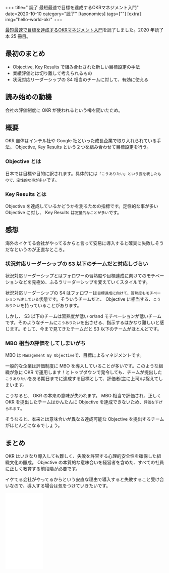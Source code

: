 +++
title=" 読了 最短最速で目標を達成するOKRマネジメント入門"
date=2020-10-10
category="読了"
[taxonomies]
tags=[""]
[extra]
img="hello-world-okr"
+++

[最短最速で目標を達成するOKRマネジメント入門](https://amzn.to/2ZU10vt)を読了しました。2020 年読了本 25 冊目。

## 最初のまとめ

* Objective, Key Results で組み合わされた新しい目標設定の手法
* 業績評価とは切り離して考えられるもの
* 状況対応リーダーシップの S4 相当のチームに対して、有効に使える

## 読み始めの動機

会社の評価制度に OKR が使われるという噂を聞いたため。

## 概要

OKR 自体はインテル社や Google 社といった成長企業で取り入れられている手法。 Objective, Key Results という２つを組み合わせて目標設定を行う。

### Objective とは

日本では目標や目的に訳されます。具体的には`「こうありたい」という姿を表したもので、定性的な事が多い`です。

### Key Results とは

Objective を達成しているかどうかを測るための指標です。定性的な事が多い Objective に対し、 Key Results は`定量的なことが多い`です。

## 感想

海外のイケてる会社がやってるからと言って安易に導入すると確実に失敗しそうだなというのが正直なところ。

### 状況対応リーダーシップの S3 以下のチームだと対応しづらい

状況対応リーダーシップとはフォロワーの習熟度や目標達成に向けてのモチベーションなどを見極め、ふるうリーダーシップを変えていくスタイルです。

状況対応リーダーシップの S4 はフォロワーは`目標達成に向けて、習熟度もモチベーションも達している`状態です。そういうチームだと、 Objective に相当する、`こうありたい`を持っていることがあります。

しかし、 S3 以下のチームは習熟度が低い or/and モチベーションが低いチームです。そのようなチームに`こうありたい`を出させる、指示するはかなり難しいと感じます。そして、今まで見てきたチームだと S3 以下のチームがほとんどです。

### MBO 相当の評価をしてしまいがち

MBO は `Management By Objective`で、目標によるマネジメントです。

一般的な企業は評価制度に MBO を導入していることが多いです。このような組織が急に OKR で運用します！とトップダウンで発令しても、チームが提出した`こうありたい`をある期日までに達成する目標として、評価者(主に上司)は捉えてしまいます。

こうなると、 OKR の本来の意味が失われます。 MBO 相当で評価され、正しく OKR を提出したチームはかんたんに Objective を達成できないため、`評価を下げられます`。

そうなると、本来とは意味合いが異なる達成可能な Objective を提出するチームがほとんどになるでしょう。

## まとめ

OKR はいきなり導入しても難しく、失敗を許容する心理的安全性を確保した組織文化の醸成。 Objective の本質的な意味合いを経営者を含めた、すべての社員に正しく教育する前段階が必要です。

イケてる会社がやってるからという安直な理由で導入すると失敗すること受け合いなので、導入する場合は気をつけていきたいです。

<iframe style="width:120px;height:240px;" marginwidth="0" marginheight="0" scrolling="no" frameborder="0" src="//rcm-fe.amazon-adsystem.com/e/cm?lt1=_blank&bc1=000000&IS2=1&bg1=FFFFFF&fc1=000000&lc1=0000FF&t=birdmangai-22&language=ja_JP&o=9&p=8&l=as4&m=amazon&f=ifr&ref=as_ss_li_til&asins=4761273992&linkId=59cf73b1f5dbf6c71bb97d93c53df6db"></iframe>
<br>